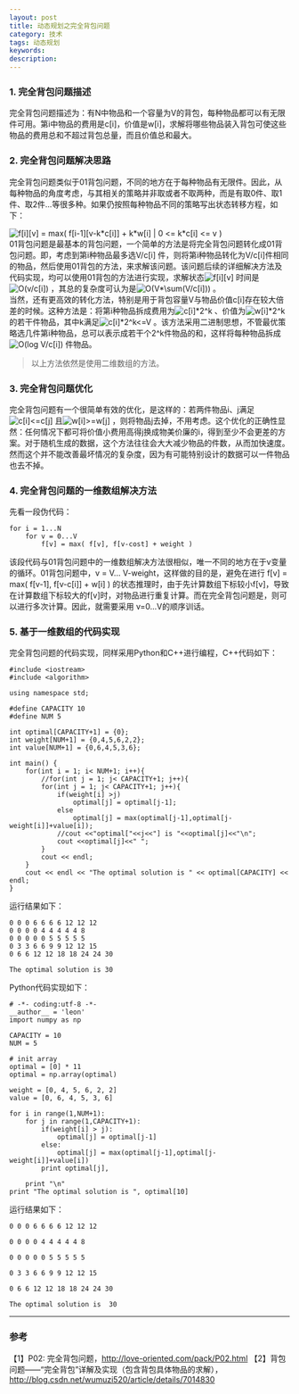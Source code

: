 ```yaml
---
layout: post
title: 动态规划之完全背包问题
category: 技术
tags: 动态规划
keywords:
description:
---
```


### 1. 完全背包问题描述

完全背包问题描述为：有N中物品和一个容量为V的背包，每种物品都可以有无限件可用。第i中物品的费用是c[i]，价值是w[i]，求解将哪些物品装入背包可使这些物品的费用总和不超过背包总量，而且价值总和最大。

### 2. 完全背包问题解决思路

完全背包问题类似于01背包问题，不同的地方在于每种物品有无限件。因此，从每种物品的角度考虑，与其相关的策略并非取或者不取两种，而是有取0件、取1件、取2件...等很多种。如果仍按照每种物品不同的策略写出状态转移方程，如下：

<img src="http://latex.codecogs.com/gif.latex?f[i][v] = max( f[i-1][v-k*c[i]] + k*w[i] | 0 <= k*c[i] <= v )" title="f[i][v] = max( f[i-1][v-k*c[i]] + k*w[i] | 0 <= k*c[i] <= v )" />  

<div>01背包问题是最基本的背包问题，一个简单的方法是将完全背包问题转化成01背包问题。即，考虑到第i种物品最多选V/c[i] 件，则将第i种物品转化为V/c[i]件相同的物品，然后使用01背包的方法，来求解该问题。该问题后续的详细解决方法及代码实现，均可以使用01背包的方法进行实现，求解状态<img src="http://latex.codecogs.com/gif.latex?f[i][v]" title="f[i][v]" /> 时间是<img src="http://latex.codecogs.com/gif.latex?O(v/c[i])" title="O(v/c[i])" /> ，其总的复杂度可认为是<img src="http://latex.codecogs.com/gif.latex?O(V*\sum(V/c[i]))" title="O(V*\sum(V/c[i]))" /> 。

<div>当然，还有更高效的转化方法，特别是用于背包容量V与物品价值c[i]存在较大倍差的时候。这种方法是：将第i种物品拆成费用为<img src="http://latex.codecogs.com/gif.latex?c[i]*2^k" title="c[i]*2^k" /> 、价值为<img src="http://latex.codecogs.com/gif.latex?w[i]*2^k" title="w[i]*2^k" /> 的若干件物品，其中k满足<img src="http://latex.codecogs.com/gif.latex?c[i]*2^k<=V" title="c[i]*2^k<=V" /> 。该方法采用二进制思想，不管最优策略选几件第i种物品，总可以表示成若干个2^k件物品的和，这样将每种物品拆成<img src="http://latex.codecogs.com/gif.latex?O(log V/c[i])" title="O(log V/c[i])" /> 件物品。

>以上方法依然是使用二维数组的方法。

### 3. 完全背包问题优化

<div>完全背包问题有一个很简单有效的优化，是这样的：若两件物品i、j满足<img src="http://latex.codecogs.com/gif.latex?c[i]<=c[j]" title="c[i]<=c[j]" />  且<img src="http://latex.codecogs.com/gif.latex?w[i]>=w[j]" title="w[i]>=w[j]" />  ，则将物品j去掉，不用考虑。这个优化的正确性显然：任何情况下都可将价值小费用高得j换成物美价廉的i，得到至少不会更差的方案。对于随机生成的数据，这个方法往往会大大减少物品的件数，从而加快速度。然而这个并不能改善最坏情况的复杂度，因为有可能特别设计的数据可以一件物品也去不掉。

### 4. 完全背包问题的一维数组解决方法

先看一段伪代码：

```
for i = 1...N
    for v = 0...V
        f[v] = max( f[v], f[v-cost] + weight )
```

<div>该段代码与01背包问题中的一维数组解决方法很相似，唯一不同的地方在于v变量的循环。01背包问题中，v = V... V-weight，这样做的目的是，避免在进行<img src="http://latex.codecogs.com/gif.latex?" title="" />  f[v] = max( f[v-1], f[v-c[i]] + w[i] ) 的状态推理时，由于先计算数组下标较小f[v]，导致在计算数组下标较大的f[v]时，对物品进行重复计算。而在完全背包问题是，则可以进行多次计算。因此，就需要采用 v=0...V的顺序训话。

### 5. 基于一维数组的代码实现

完全背包问题的代码实现，同样采用Python和C++进行编程，C++代码如下：

```
#include <iostream>
#include <algorithm>

using namespace std;

#define CAPACITY 10
#define NUM 5

int optimal[CAPACITY+1] = {0};
int weight[NUM+1] = {0,4,5,6,2,2};
int value[NUM+1] = {0,6,4,5,3,6};

int main() {
    for(int i = 1; i< NUM+1; i++){
        //for(int j = 1; j< CAPACITY+1; j++){
        for(int j = 1; j< CAPACITY+1; j++){
            if(weight[i] >j)
                optimal[j] = optimal[j-1];
            else
                optimal[j] = max(optimal[j-1],optimal[j-weight[i]]+value[i]);
            //cout <<"optimal["<<j<<"] is "<<optimal[j]<<"\n";
            cout <<optimal[j]<<" ";
        }
        cout << endl;
    }
    cout << endl << "The optimal solution is " << optimal[CAPACITY] << endl;
}
```

运行结果如下：

```
0 0 0 6 6 6 6 12 12 12 
0 0 0 0 4 4 4 4 4 8 
0 0 0 0 0 5 5 5 5 5 
0 3 3 6 6 9 9 12 12 15 
0 6 6 12 12 18 18 24 24 30 

The optimal solution is 30
```

Python代码实现如下：

```
# -*- coding:utf-8 -*-
__author__ = 'leon'
import numpy as np

CAPACITY = 10
NUM = 5

# init array
optimal = [0] * 11
optimal = np.array(optimal)

weight = [0, 4, 5, 6, 2, 2]
value = [0, 6, 4, 5, 3, 6]

for i in range(1,NUM+1):
    for j in range(1,CAPACITY+1):
        if(weight[i] > j):
            optimal[j] = optimal[j-1]
        else:
            optimal[j] = max(optimal[j-1],optimal[j-weight[i]]+value[i])
        print optimal[j],

    print "\n"
print "The optimal solution is ", optimal[10]
```

运行结果如下：

```
0 0 0 6 6 6 6 12 12 12 

0 0 0 0 4 4 4 4 4 8 

0 0 0 0 0 5 5 5 5 5 

0 3 3 6 6 9 9 12 12 15 

0 6 6 12 12 18 18 24 24 30 

The optimal solution is  30
```

<hr>

### 参考
【1】P02: 完全背包问题，http://love-oriented.com/pack/P02.html
【2】背包问题——“完全背包”详解及实现（包含背包具体物品的求解），http://blog.csdn.net/wumuzi520/article/details/7014830